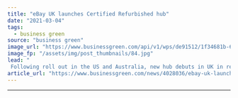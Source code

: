 ```yaml
---
title: "eBay UK launches Certified Refurbished hub"
date: "2021-03-04"
tags: 
  - business green
source: "business green"
image_url: "https://www.businessgreen.com/api/v1/wps/de91512/1f34681b-62c4-4641-977b-c497cbffdc7b/2/ebay-185x114.jpg"
image_fp: "/assets/img/post_thumbnails/84.jpg"
lead: "
 Following roll out in the US and Australia, new hub debuts in UK in response to soaring lockdown demand for refurbished items ..."
article_url: "https://www.businessgreen.com/news/4028036/ebay-uk-launches-certified-refurbished-hub"
---
```


---
